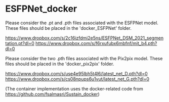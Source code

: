 # ESFPNet_docker

Please consider the .pt and .pth files associated with the ESFPNet model. These files should be placed in the 'docker_ESFPNet' folder.

https://www.dropbox.com/s/2c16izfdmi2e5ns/ESFPNet_DSM_2021_segmentation.pt?dl=0
https://www.dropbox.com/s/f6rxufubx6mbfnf/mit_b4.pth?dl=0




Please consider the two .pth files associated with the Pix2pix model. These files should be placed in the 'docker_pix2pix' folder.

https://www.dropbox.com/s/use4e95lbh5t4l6/latest_net_D.pth?dl=0
https://www.dropbox.com/s/cs08npups6u1vut/latest_net_G.pth?dl=0


(The container implementation uses the docker-related code from https://github.com/fsalmasri/Sustain_docker) 

